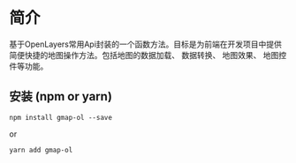 # 简介
基于OpenLayers常用Api封装的一个函数方法。目标是为前端在开发项目中提供简便快捷的地图操作方法。包括地图的数据加载、 数据转换、 地图效果、 地图控件等功能。

## 安装 (npm or yarn)
```
npm install gmap-ol --save
```

or

```
yarn add gmap-ol
```